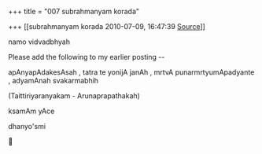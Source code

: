 +++
title = "007 subrahmanyam korada"

+++
[[subrahmanyam korada	2010-07-09, 16:47:39 [Source](https://groups.google.com/g/bvparishat/c/nLcDwt4CVJc)]]



namo vidvadbhyah



Please add the following to my earlier posting --



apAnyapAdakesAsah , tatra te yonijA janAh , mrtvA punarmrtyumApadyante , adyamAnah svakarmabhih



(Taittiriyaranyakam - Arunaprapathakah)



ksamAm yAce



dhanyo'smi  
  




